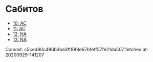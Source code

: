 # Сабитов
- [10: AC](10.md)
- [11: AC](11.md)
- [12: NA](12.md)
- [13: NA](13.md)

Commit: c5ced80c486b3be3ff889e67bfeff57fe21da507
 fetched at: 20200929-141207
